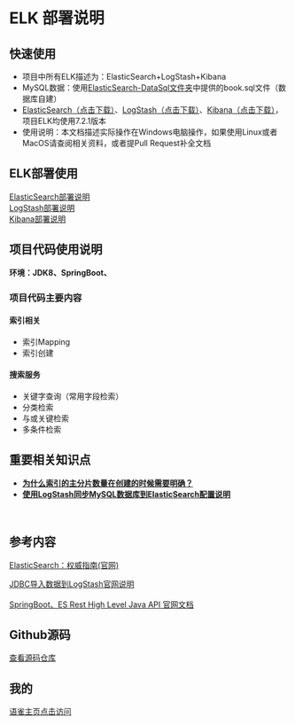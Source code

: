 # ELK 部署说明

<a name="jkxNv"></a>
## 快速使用
- 项目中所有ELK描述为：ElasticSearch+LogStash+Kibana
- MySQL数据：使用[ElasticSearch-DataSql文件夹](https://github.com/ShayLau/ElasticSearch-demo/blob/master/ElasticSearch-Demo-DataSql/book.sql)中提供的book.sql文件（数据库自建）
- [ElasticSearch（点击下载）](https://www.elastic.co/downloads/past-releases/elasticsearch-7-2-1)、[LogStash（点击下载）](https://www.elastic.co/downloads/past-releases/logstash-7-2-1)、[Kibana（点击下载）](https://www.elastic.co/downloads/past-releases/kibana-7-2-1)，项目ELK均使用7.2.1版本
- 使用说明：本文档描述实际操作在Windows电脑操作，如果使用Linux或者MacOS请查阅相关资料，或者提Pull Request补全文档
<a name="QWIXq"></a>
## ELK部署使用
[ElasticSearch部署说明](https://www.yuque.com/sourlemon/java/cfogy2)<br />[LogStash部署说明](https://www.yuque.com/sourlemon/java/nk77gg)<br />[Kibana部署说明](https://www.yuque.com/sourlemon/java/buwl0q)<br />
<a name="ads2J"></a>

## 项目代码使用说明
**环境：JDK8、SpringBoot、**<br />

<a name="GKWXU"></a>
### 项目代码主要内容
<a name="MyR4J"></a>
#### 索引相关

   - 索引Mapping
   - 索引创建
<a name="cyYic"></a>
#### 搜索服务

   - 关键字查询（常用字段检索）
   - 分类检索
   - 与或关键检索
   - 多条件检索
     <a name="z1XTn"></a>

## 重要相关知识点

- [**为什么索引的主分片数量在创建的时候需要明确？**](https://www.elastic.co/guide/cn/elasticsearch/guide/current/routing-value.html)
- [**使用LogStash同步MySQL数据库到ElasticSearch配置说明**](https://www.yuque.com/sourlemon/java/nwdgwe)

**<br />**
<a name="8Zu9p"></a>

## 参考内容
[ElasticSearch：权威指南(官网)](https://www.elastic.co/guide/cn/elasticsearch/guide/current/routing-value.html)

[JDBC导入数据到LogStash官网说明](https://www.elastic.co/guide/en/logstash/current/plugins-inputs-jdbc.html#plugins-inputs-jdbc-tracking_column_type)<br />
<br />[SpringBoot、ES Rest High Level Java API 官网文档](https://www.elastic.co/guide/en/elasticsearch/client/java-rest/7.x/java-rest-high.html)<br />

<a name="SIFrl"></a>
## Github源码
[查看源码仓库](https://github.com/ShayLau/ElasticSearch-demo)<br />



## 我的

[语雀主页点击访问](https://www.yuque.com/sourlemon)

